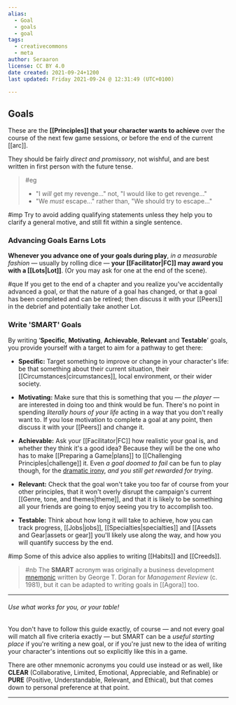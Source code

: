 ```yaml
---
alias:
  - Goal
  - goals
  - goal
tags:
  - creativecommons
  - meta
author: Seraaron
license: CC BY 4.0
date created: 2021-09-24+1200
last updated: Friday 2021-09-24 @ 12:31:49 (UTC+0100)

---
```


## Goals

These are the **[[Principles]] that your character wants to achieve** over the course of the next few game sessions, or before the end of the current [[arc]].

They should be fairly _direct and promissory_, not wishful, and are best written in first person with the future tense.

> #eg
>
> -   "I _will_ get my revenge..." not, "I would like to get revenge..."
> -   "We _must_ escape..." rather than, "We should try to escape..."

#imp Try to avoid adding qualifying statements unless they help you to clarify a general motive, and still fit within a single sentence.

### Advancing Goals Earns Lots

**Whenever you advance one of your goals during play**, _in a measurable fashion_ — usually by rolling dice — **your [[Facilitator|FC]] may award you with a [[Lots|Lot]]**. (Or you may ask for one at the end of the scene).

#que If you get to the end of a chapter and you realize you've accidentally advanced a goal, or that the nature of a goal has changed, or that a goal has been completed and can be retired; then discuss it with your [[Peers]] in the debrief and potentially take another Lot.

### Write 'SMART' Goals

By writing ‘**Specific**, **Motivating**, **Achievable**, **Relevant** and **Testable**’ goals, you provide yourself with a target to aim for a pathway to get there:

-   **Specific:** Target something to improve or change in your character's life: be that something about their current situation, their [[Circumstances|circumstances]], local environment, or their wider society.

-   **Motivating:** Make sure that this is something that you — _the player_ — are interested in doing too and think would be fun. There's no point in spending _literally hours of your life_ acting in a way that you don't really want to. If you lose motivation to complete a goal at any point, then discuss it with your [[Peers]] and change it.

-   **Achievable:** Ask your [[Facilitator|FC]] how realistic your goal is, and whether they think it's a good idea? Because they will be the one who has to make [[Preparing a Game|plans]] to [[Challenging Principles|challenge]] it. Even _a goal doomed to fail_ can be fun to play though, for the [dramatic irony](https://en.wikipedia.org/wiki/Irony#Dramatic_irony), _and you still get rewarded for trying_.

-   **Relevant:** Check that the goal won't take you too far of course from your other principles, that it won't overly disrupt the campaign's current [[Genre, tone, and themes|theme]], and that it is likely to be something all your friends are going to enjoy seeing you try to accomplish too.

-   **Testable:** Think about how long it will take to achieve, how you can track progress, [[Jobs|jobs]], [[Specialties|specialties]] and [[Assets and Gear|assets or gear]] you'll likely use along the way, and how you will quantify success by the end.

#imp Some of this advice also applies to writing [[Habits]] and [[Creeds]].

> #nb
> The **SMART** acronym was originally a business development [mnemonic](https://en.wikipedia.org/wiki/Mnemonic) written by George T. Doran for _Management Review_ (c. 1981), but it can be adapted to writing goals in [[Agora]] too.

---

###### Use what works for you, or your table!

You don't have to follow this guide exactly, of course — and not every goal will match all five criteria exactly — but SMART can be a _useful starting place_ if you're writing a new goal, or if you're just new to the idea of writing your character's intentions out so explicitly like this in a game.

There are other mnemonic acronyms you could use instead or as well, like **CLEAR** (Collaborative, Limited, Emotional, Appreciable, and Refinable) or **PURE** (Positive, Understandable, Relevant, and Ethical), but that comes down to personal preference at that point.

---
